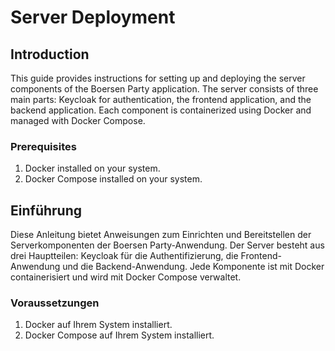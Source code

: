 # Server Deployment

## Introduction

This guide provides instructions for setting up and deploying the server components of the Boersen Party application. The server consists of three main parts: Keycloak for authentication, the frontend application, and the backend application. Each component is containerized using Docker and managed with Docker Compose.

### Prerequisites

1. Docker installed on your system.
2. Docker Compose installed on your system.

## Einführung

Diese Anleitung bietet Anweisungen zum Einrichten und Bereitstellen der Serverkomponenten der Boersen Party-Anwendung. Der Server besteht aus drei Hauptteilen: Keycloak für die Authentifizierung, die Frontend-Anwendung und die Backend-Anwendung. Jede Komponente ist mit Docker containerisiert und wird mit Docker Compose verwaltet.

### Voraussetzungen

1. Docker auf Ihrem System installiert.
2. Docker Compose auf Ihrem System installiert.